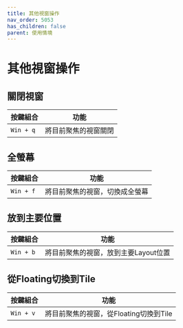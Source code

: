 ```yaml
---
title: 其他視窗操作
nav_order: 5053
has_children: false
parent: 使用情境
---
```



# 其他視窗操作


## 關閉視窗

| 按鍵組合 | 功能 |
| --- | --- |
| `Win + q` | 將目前聚焦的視窗關閉 |


## 全螢幕

| 按鍵組合 | 功能 |
| --- | --- |
| `Win + f` | 將目前聚焦的視窗，切換成全螢幕 |


## 放到主要位置

| 按鍵組合 | 功能 |
| --- | --- |
| `Win + b` | 將目前聚焦的視窗，放到主要Layout位置 |


## 從Floating切換到Tile

| 按鍵組合 | 功能 |
| --- | --- |
| `Win + v` | 將目前聚焦的視窗，從Floating切換到Tile |

